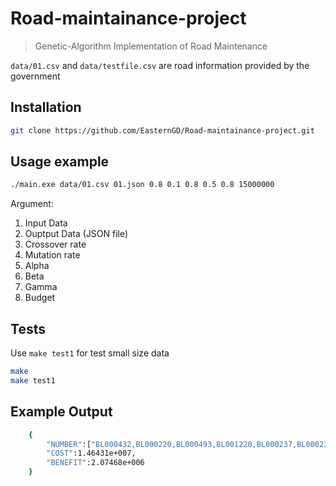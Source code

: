 # Road-maintainance-project
>Genetic-Algorithm Implementation of Road Maintenance

`data/01.csv` and `data/testfile.csv` are road information provided by the government

## Installation

```sh
git clone https://github.com/EasternGD/Road-maintainance-project.git
```

## Usage example

```sh
./main.exe data/01.csv 01.json 0.8 0.1 0.8 0.5 0.8 15000000
```

Argument:

1. Input Data
2. Ouptput Data (JSON file)
3. Crossover rate
4. Mutation rate
5. Alpha
6. Beta
7. Gamma
8. Budget

## Tests 
Use `make test1` for test small size data
```sh
make
make test1
```

## Example Output
```sh
	{
		"NUMBER":["BL000432,BL000220,BL000493,BL001220,BL000237,BL000238"],
		"COST":1.46431e+007,
		"BENEFIT":2.07468e+006
	}

```

